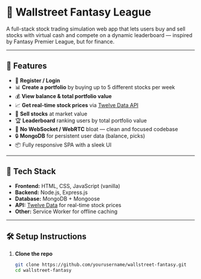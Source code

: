 # 💸 Wallstreet Fantasy League

A full-stack stock trading simulation web app that lets users buy and sell stocks with virtual cash and compete on a dynamic leaderboard — inspired by Fantasy Premier League, but for finance.

---

## 🚀 Features

- 📝 **Register / Login**
- 📊 **Create a portfolio** by buying up to 5 different stocks per week
- 💰 **View balance & total portfolio value**
- 📈 **Get real-time stock prices** via [Twelve Data API](https://twelvedata.com)
- 🔄 **Sell stocks** at market value
- 🏆 **Leaderboard** ranking users by total portfolio value
- 🧼 **No WebSocket / WebRTC** bloat — clean and focused codebase
- 🔒 **MongoDB** for persistent user data (balance, picks)
- 📦 Fully responsive SPA with a sleek UI

---

## 🧠 Tech Stack

- **Frontend:** HTML, CSS, JavaScript (vanilla)
- **Backend:** Node.js, Express.js
- **Database:** MongoDB + Mongoose
- **API:** [Twelve Data](https://twelvedata.com) for real-time stock prices
- **Other:** Service Worker for offline caching

---

## 🛠️ Setup Instructions

1. **Clone the repo**  
   ```bash
   git clone https://github.com/yourusername/wallstreet-fantasy.git
   cd wallstreet-fantasy
